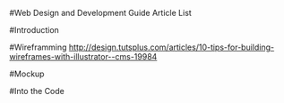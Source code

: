#Web Design and Development Guide Article List

#Introduction

#Wireframming
http://design.tutsplus.com/articles/10-tips-for-building-wireframes-with-illustrator--cms-19984

#Mockup

#Into the Code
